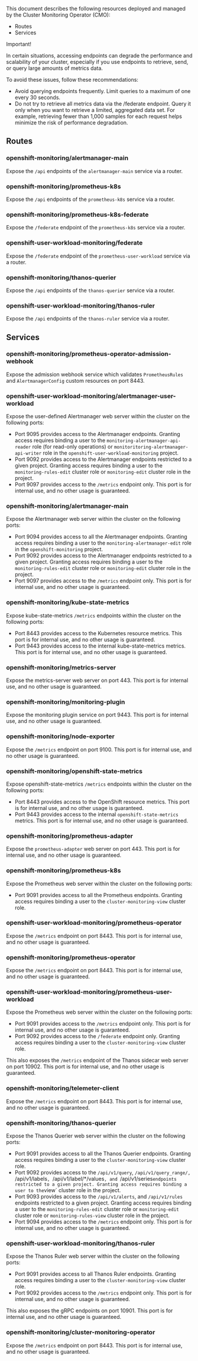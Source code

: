This document describes the following resources deployed and managed by the Cluster Monitoring Operator (CMO):

* Routes
* Services

Important!

In certain situations, accessing endpoints can degrade the performance and scalability of your cluster, especially if you use endpoints to retrieve, send, or query large amounts of metrics data.

To avoid these issues, follow these recommendations:

* Avoid querying endpoints frequently. Limit queries to a maximum of one every 30 seconds.
* Do not try to retrieve all metrics data via the /federate endpoint. Query it only when you want to retrieve a limited, aggregated data set. For example, retrieving fewer than 1,000 samples for each request helps minimize the risk of performance degradation.

## Routes

### openshift-monitoring/alertmanager-main

Expose the `/api` endpoints of the `alertmanager-main` service via a router.

### openshift-monitoring/prometheus-k8s

Expose the `/api` endpoints of the `prometheus-k8s` service via a router.

### openshift-monitoring/prometheus-k8s-federate

Expose the `/federate` endpoint of the `prometheus-k8s` service via a router.

### openshift-user-workload-monitoring/federate

Expose the `/federate` endpoint of the `prometheus-user-workload` service via a router.

### openshift-monitoring/thanos-querier

Expose the `/api` endpoints of the `thanos-querier` service via a router.

### openshift-user-workload-monitoring/thanos-ruler

Expose the `/api` endpoints of the `thanos-ruler` service via a router.

## Services

### openshift-monitoring/prometheus-operator-admission-webhook

Expose the admission webhook service which validates `PrometheusRules` and `AlertmanagerConfig` custom resources on port 8443.

### openshift-user-workload-monitoring/alertmanager-user-workload

Expose the user-defined Alertmanager web server within the cluster on the following ports:
* Port 9095 provides access to the Alertmanager endpoints. Granting access requires binding a user to the `monitoring-alertmanager-api-reader` role (for read-only operations) or `monitoritoring-alertmanager-api-writer` role in the `openshift-user-workload-monitoring` project.
* Port 9092 provides access to the Alertmanager endpoints restricted to a given project. Granting access requires binding a user to the `monitoring-rules-edit` cluster role or `monitoring-edit` cluster role in the project.
* Port 9097 provides access to the `/metrics` endpoint only. This port is for internal use, and no other usage is guaranteed.

### openshift-monitoring/alertmanager-main

Expose the Alertmanager web server within the cluster on the following ports:
* Port 9094 provides access to all the Alertmanager endpoints. Granting access requires binding a user to the `monitoring-alertmanager-edit` role in the `openshift-monitoring` project.
* Port 9092 provides access to the Alertmanager endpoints restricted to a given project. Granting access requires binding a user to the `monitoring-rules-edit` cluster role or `monitoring-edit` cluster role in the project.
* Port 9097 provides access to the `/metrics` endpoint only. This port is for internal use, and no other usage is guaranteed.

### openshift-monitoring/kube-state-metrics

Expose kube-state-metrics `/metrics` endpoints within the cluster on the following ports:
* Port 8443 provides access to the Kubernetes resource metrics. This port is for internal use, and no other usage is guaranteed.
* Port 9443 provides access to the internal kube-state-metrics metrics. This port is for internal use, and no other usage is guaranteed.

### openshift-monitoring/metrics-server

Expose the metrics-server web server on port 443. This port is for internal use, and no other usage is guaranteed.

### openshift-monitoring/monitoring-plugin

Expose the monitoring plugin service on port 9443. This port is for internal use, and no other usage is guaranteed.

### openshift-monitoring/node-exporter

Expose the `/metrics` endpoint on port 9100. This port is for internal use, and no other usage is guaranteed.

### openshift-monitoring/openshift-state-metrics

Expose openshift-state-metrics `/metrics` endpoints within the cluster on the following ports:
* Port 8443 provides access to the OpenShift resource metrics. This port is for internal use, and no other usage is guaranteed.
* Port 9443 provides access to the internal `openshift-state-metrics` metrics. This port is for internal use, and no other usage is guaranteed.

### openshift-monitoring/prometheus-adapter

Expose the `prometheus-adapter` web server on port 443. This port is for internal use, and no other usage is guaranteed.

### openshift-monitoring/prometheus-k8s

Expose the Prometheus web server within the cluster on the following ports:
* Port 9091 provides access to all the Prometheus endpoints. Granting access requires binding a user to the `cluster-monitoring-view` cluster role.

### openshift-user-workload-monitoring/prometheus-operator

Expose the `/metrics` endpoint on port 8443. This port is for internal use, and no other usage is guaranteed.

### openshift-monitoring/prometheus-operator

Expose the `/metrics` endpoint on port 8443. This port is for internal use, and no other usage is guaranteed.

### openshift-user-workload-monitoring/prometheus-user-workload

Expose the Prometheus web server within the cluster on the following ports:
* Port 9091 provides access to the `/metrics` endpoint only. This port is for internal use, and no other usage is guaranteed.
* Port 9092 provides access to the `/federate` endpoint only. Granting access requires binding a user to the `cluster-monitoring-view` cluster role.

This also exposes the `/metrics` endpoint of the Thanos sidecar web server on port 10902. This port is for internal use, and no other usage is guaranteed.

### openshift-monitoring/telemeter-client

Expose the `/metrics` endpoint on port 8443. This port is for internal use, and no other usage is guaranteed.

### openshift-monitoring/thanos-querier

Expose the Thanos Querier web server within the cluster on the following ports:
* Port 9091 provides access to all the Thanos Querier endpoints. Granting access requires binding a user to the `cluster-monitoring-view` cluster role.
* Port 9092 provides access to the `/api/v1/query`, `/api/v1/query_range/, `/api/v1/labels`, `/api/v1/label/*/values`, and `/api/v1/series` endpoints restricted to a given project. Granting access requires binding a user to the `view` cluster role in the project.
* Port 9093 provides access to the `/api/v1/alerts`, and `/api/v1/rules` endpoints restricted to a given project. Granting access requires binding a user to the `monitoring-rules-edit` cluster role or `monitoring-edit` cluster role or `monitoring-rules-view` cluster role in the project.
* Port 9094 provides access to the `/metrics` endpoint only. This port is for internal use, and no other usage is guaranteed.

### openshift-user-workload-monitoring/thanos-ruler

Expose the Thanos Ruler web server within the cluster on the following ports:
* Port 9091 provides access to all Thanos Ruler endpoints. Granting access requires binding a user to the `cluster-monitoring-view` cluster role.
* Port 9092 provides access to the `/metrics` endpoint only. This port is for internal use, and no other usage is guaranteed.

This also exposes the gRPC endpoints on port 10901. This port is for internal use, and no other usage is guaranteed.

### openshift-monitoring/cluster-monitoring-operator

Expose the `/metrics` endpoint on port 8443. This port is for internal use, and no other usage is guaranteed.

